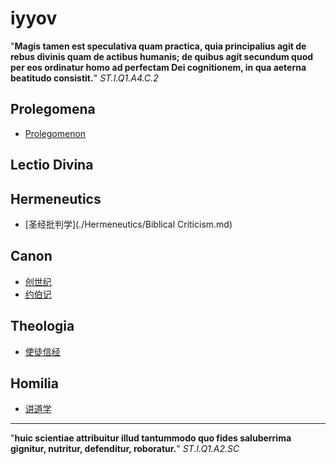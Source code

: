 # iyyov

"**Magis tamen est speculativa quam practica, quia principalius agit de rebus divinis quam de actibus humanis; de quibus agit secundum quod per eos ordinatur homo ad perfectam Dei cognitionem, in qua aeterna beatitudo consistit.**" *ST.I.Q1.A4.C.2*

## Prolegomena

- [Prolegomenon](./Prolegomenon/Prolegomenon.md)

## Lectio Divina

## Hermeneutics

- [圣经批判学](./Hermeneutics/Biblical Criticism.md)

## Canon

- [创世纪](./Canon/Genensis.md)
- [约伯记](./Canon/Job.md)


## Theologia

- [使徒信经](./SacraDoctrina/Cerdo.md)

## Homilia

- [讲道学](./Homilia/Homiletics.md)

---

"**huic scientiae attribuitur illud tantummodo quo fides saluberrima gignitur, nutritur, defenditur, roboratur.**" *ST.I.Q1.A2.SC*